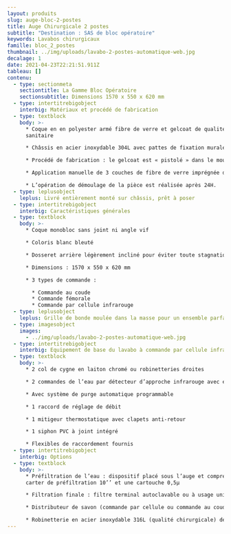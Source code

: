 ```yaml
---
layout: produits
slug: auge-bloc-2-postes
title: Auge Chirurgicale 2 postes
subtitle: "Destination : SAS de bloc opératoire"
keywords: Lavabos chirurgicaux
famille: bloc_2_postes
thumbnail: ../img/uploads/lavabo-2-postes-automatique-web.jpg
decalage: 1
date: 2021-04-23T22:21:51.911Z
tableau: []
contenu:
  - type: sectionmeta
    sectiontitle: La Gamme Bloc Opératoire
    sectionsubtitle: Dimensions 1570 x 550 x 620 mm
  - type: intertitrebigobject
    interbig: Matériaux et procédé de fabrication
  - type: textblock
    body: >-
      * Coque en en polyester armé fibre de verre et gelcoat de qualité
      sanitaire

      * Châssis en acier inoxydable 304L avec pattes de fixation murale

      * Procédé de fabrication : le gelcoat est « pistolé » dans le moule, et non pas appliqué comme une peinture, ce qui garantit une résistance bien plus importante

      * Application manuelle de 3 couches de fibre de verre imprégnée de résine écologique à faible teneur en styrène teintée dans la masse, pour une épaisseur finale de 4 mm

      * L’opération de démoulage de la pièce est réalisée après 24H.
  - type: leplusobject
    leplus: Livré entièrement monté sur châssis, prêt à poser
  - type: intertitrebigobject
    interbig: Caractéristiques générales
  - type: textblock
    body: >-
      * Coque monobloc sans joint ni angle vif

      * Coloris blanc bleuté

      * Dosseret arrière légèrement incliné pour éviter toute stagnation de l’eau

      * Dimensions : 1570 x 550 x 620 mm

      * 3 types de commande :

        * Commande au coude
        * Commande fémorale
        * Commande par cellule infrarouge
  - type: leplusobject
    leplus: Grille de bonde moulée dans la masse pour un ensemble parfaitement monobloc
  - type: imagesobject
    images:
      - ../img/uploads/lavabo-2-postes-automatique-web.jpg
  - type: intertitrebigobject
    interbig: Equipement de base du lavabo à commande par cellule infrarouge
  - type: textblock
    body: >-
      * 2 col de cygne en laiton chromé ou robinetteries droites

      * 2 commandes de l’eau par détecteur d’approche infrarouge avec électrovanne bistable 1/2" 6Vcc

      * Avec système de purge automatique programmable

      * 1 raccord de réglage de débit

      * 1 mitigeur thermostatique avec clapets anti-retour

      * 1 siphon PVC à joint intégré

      * Flexibles de raccordement fournis
  - type: intertitrebigobject
    interbig: Options
  - type: textblock
    body: >-
      * Préfiltration de l’eau : dispositif placé sous l’auge et comprenant un
      carter de préfiltration 10’’ et une cartouche 0,5µ

      * Filtration finale : filtre terminal autoclavable ou à usage unique avec raccord rapide pour adaptation sur le col de cygne

      * Distributeur de savon (commande par cellule ou commande au coude)

      * Robinetterie en acier inoxydable 316L (qualité chirurgicale) déclipsable et autoclavable.
---
```

